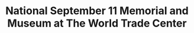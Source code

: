 ---
layout: repo
title: "National September 11 Memorial and Museum at The World Trade Center"
id: 21815
permalink: repos/21815/
---